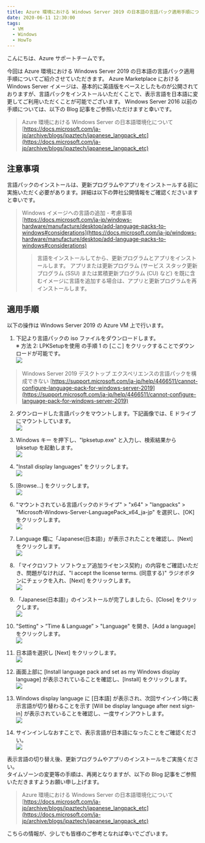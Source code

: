 ```yaml
---
title: Azure 環境における Windows Server 2019 の日本語の言語パック適用手順について
date: 2020-06-11 12:30:00
tags:
  - VM
  - Windows
  - HowTo
---
```

こんにちは、Azure サポートチームです。

今回は Azure 環境における Windows Server 2019 の日本語の言語パック適用手順についてご紹介させていただきます。
Azure Marketplace における Windows Server イメージは、基本的に英語版をベースとしたものが公開されておりますが、言語パックをインストールいただくことで、表示言語を日本語に変更してご利用いただくことが可能でございます。
Windows Server 2016 以前の手順については、以下の Blog 記事をご参照いただけますと幸いです。
>Azure 環境における Windows Server の日本語環境化について
>[https://docs.microsoft.com/ja-jp/archive/blogs/jpaztech/japanese_langpack_etc](https://docs.microsoft.com/ja-jp/archive/blogs/jpaztech/japanese_langpack_etc)

## 注意事項
言語パックのインストールは、更新プログラムやアプリをインストールする前に実施いただく必要があります。詳細は以下の弊社公開情報をご確認くださいますと幸いです。
> Windows イメージへの言語の追加 - 考慮事項
> [https://docs.microsoft.com/ja-jp/windows-hardware/manufacture/desktop/add-language-packs-to-windows#considerations](https://docs.microsoft.com/ja-jp/windows-hardware/manufacture/desktop/add-language-packs-to-windows#considerations)
>> 言語をインストールしてから、更新プログラムとアプリをインストールします。 アプリまたは更新プログラム (サービス スタック更新プログラム (SSU) または累積更新プログラム (CU) など) を既に含むイメージに言語を追加する場合は、アプリと更新プログラムを再インストールします。

## 適用手順
以下の操作は Windows Server 2019 の Azure VM 上で行います。

1. 下記より言語パックの iso ファイルをダウンロードします。  
※ 方法 2: LPKSetupを使用 の手順 1 の [ここ] をクリックすることでダウンロードが可能です。  
![](./win2019-jp-lpk/1-lpdl.png)  
>Windows Server 2019 デスクトップ エクスペリエンスの言語パックを構成できない
>[https://support.microsoft.com/ja-jp/help/4466511/cannot-configure-language-pack-for-windows-server-2019](https://support.microsoft.com/ja-jp/help/4466511/cannot-configure-language-pack-for-windows-server-2019)

2. ダウンロードした言語パックをマウントします。下記画像では、E ドライブにマウントしています。  
![](./win2019-jp-lpk/2-mount.png)

1. Windows キー を押下し、"lpksetup.exe" と入力し、検索結果から lpksetup を起動します。  
![](./win2019-jp-lpk/3-lpksetup.png)

1. "Install display languages" をクリックします。  
![](./win2019-jp-lpk/4-install.png)

1. [Browse...] をクリックします。  
![](./win2019-jp-lpk/5-browse.png)

1. "マウントされている言語パックのドライブ" > "x64" >  "langpacks" > "Microsoft-Windows-Server-LanguagePack_x64_ja-jp" を選択し、[OK] をクリックします。  
![](./win2019-jp-lpk/6-select-ja-jp.png)

1. Language 欄に「Japanese(日本語)」が表示されたことを確認し、[Next] をクリックします。  
![](./win2019-jp-lpk/7.png)

1. 「マイクロソフト ソフトウェア追加ライセンス契約」の内容をご確認いただき、問題がなければ、"I accept the license terms. (同意する)" ラジオボタンにチェックを入れ、[Next] をクリックします。  
![](./win2019-jp-lpk/8.png)

1. 「Japanese(日本語)」のインストールが完了しましたら、[Close] をクリックします。  
![](./win2019-jp-lpk/9.png)

1. "Setting"  > ”Time & Language” > "Language" を開き、[Add a language] をクリックします。  
![](./win2019-jp-lpk/10.png)

1. 日本語を選択し [Next] をクリックします。  
![](./win2019-jp-lpk/11.png)

1. 画面上部に [Install language pack and set as my Windows display language] が表示されていることを確認し、[Install] をクリックします。  
![](./win2019-jp-lpk/12.png)

1. Windows display language に [日本語] が表示され、次回サインイン時に表示言語が切り替わることを示す [Will be display language after next sign-in] が表示されていることを確認し、一度サインアウトします。  
![](./win2019-jp-lpk/13.png)

1. サインインしなおすことで、表示言語が日本語になったことをご確認ください。  
![](./win2019-jp-lpk/14.png)

表示言語の切り替え後、更新プログラムやアプリのインストールをご実施ください。  
タイムゾーンの変更等の手順は、再掲となりますが、以下の Blog 記事をご参照いただきますようお願い申し上げます。
>Azure 環境における Windows Server の日本語環境化について
>[https://docs.microsoft.com/ja-jp/archive/blogs/jpaztech/japanese_langpack_etc](https://docs.microsoft.com/ja-jp/archive/blogs/jpaztech/japanese_langpack_etc)

こちらの情報が、少しでも皆様のご参考となれば幸いでございます。